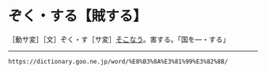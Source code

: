 # ぞく・する【賊する】

［動サ変］［文］ぞく・す［サ変］[そこなう](そこなう（損なう／害う）)。害する。「国を―・する」

---
`https://dictionary.goo.ne.jp/word/%E8%B3%8A%E3%81%99%E3%82%8B/`